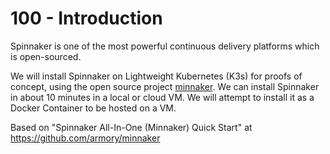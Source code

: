 # 100 - Introduction

Spinnaker is one of the most powerful continuous delivery platforms which is open-sourced.

We will install Spinnaker on Lightweight Kubernetes (K3s) for proofs of concept, using the open source project [minnaker](https://github.com/armory/minnaker). We can install Spinnaker in about 10 minutes in a local or cloud VM. We will attempt to install it as a Docker Container to be hosted on a VM.

Based on "Spinnaker All-In-One (Minnaker) Quick Start" at https://github.com/armory/minnaker

